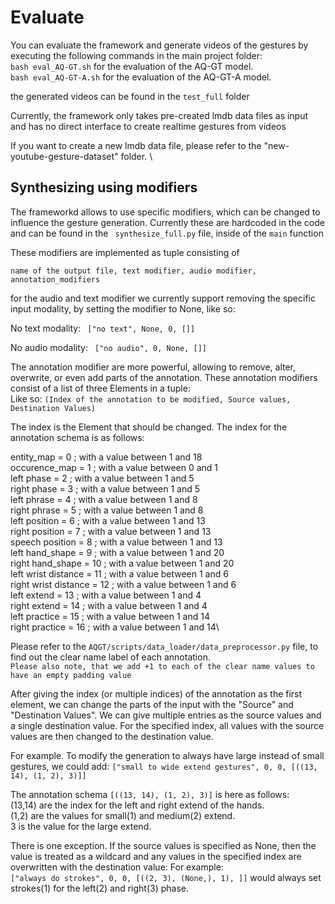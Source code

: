 # Evaluate

You can evaluate the framework and generate videos of the gestures by executing the following commands in the main project folder: \
``` bash eval_AQ-GT.sh ``` for the evaluation of the AQ-GT model. \
``` bash eval_AQ-GT-A.sh ``` for the evaluation of the AQ-GT-A model. 

the generated videos can be found in the ```test_full``` folder

Currently, the framework only takes pre-created lmdb data files as input and has no direct interface to create realtime gestures from videos

If you want to create a new lmdb data file, please refer to the "new-youtube-gesture-dataset" folder. \

##  Synthesizing using modifiers

The frameworkd allows to use specific modifiers, which can be changed to influence the gesture generation. 
Currently these are hardcoded in the code and can be found in the ``` synthesize_full.py```  file, inside of the ```main```  function

These modifiers are implemented as tuple consisting of 

``` name of the output file, text modifier, audio modifier, annotation_modifiers ```

for the audio and text modifier we currently support removing the specific input modality, by setting the modifier to None, like so:

No text modality: ``` ["no text", None, 0, []]``` 

No audio modality: ``` ["no audio", 0, None, []]``` 

The annotation modifier are more powerful, allowing to remove, alter, overwrite, or even add parts of the annotation.
These annotation modifiers consist of a list of three Elements in a tuple:  \
Like so: ``` (Index of the annotation to be modified, Source values, Destination Values) ``` 

The index is the Element that should be changed. The index for the annotation schema is as follows:  

entity_map       = 0 ; with a value between 1 and 18 \
occurence_map    = 1 ; with a value between 0 and 1\
left phase       = 2 ; with a value between 1 and 5\
right phase      = 3 ; with a value between 1 and 5\
left phrase         = 4 ; with a value between 1 and 8\
right phrase         = 5 ; with a value between 1 and 8\
left position       = 6 ; with a value between 1 and 13\
right position       = 7 ; with a value between 1 and 13\
speech position       = 8 ; with a value between 1 and 13\
left hand_shape     = 9 ; with a value between 1 and 20\
right hand_shape     = 10 ; with a value between 1 and 20\
left wrist distance = 11 ; with a value between 1 and 6\
right wrist distance = 12 ; with a value between 1 and 6\
left extend         = 13 ; with a value between 1 and 4\
right extend         = 14 ; with a value between 1 and 4\
left practice       = 15 ; with a value between 1 and 14\
right practice       = 16 ; with a value between 1 and 14\

Please refer to the ```AQGT/scripts/data_loader/data_preprocessor.py``` file, to find out the clear name label of each annotation. \
``` Please also note, that we add +1 to each of the clear name values to have an empty padding value ``` 

After giving the index (or multiple indices) of the annotation as the first element, we can change the parts of the input with the "Source" and "Destination Values".
We can give multiple entries as the source values and a single destination value. For the specified index, all values with the source values are then changed to the destination value.

For example. To modify the generation to always have large instead of small gestures, we could add:
```["small to wide extend gestures", 0, 0, [((13, 14), (1, 2), 3)]]``` 

The annotation schema ```[((13, 14), (1, 2), 3)]```  is here as follows: \
(13,14) are the index for the left and right extend of the hands. \
(1,2) are the values for small(1) and medium(2) extend. \
3 is the value for the large extend. 

There is one exception. If the source values is specified as None, then the value is treated as a wildcard and any values in the specified index are overwritten with the destination value:
For example: \
```["always do strokes", 0, 0, [((2, 3), (None,), 1), ]]``` would always set strokes(1) for the left(2) and right(3) phase.




